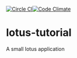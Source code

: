 [![Circle CI](https://circleci.com/gh/siliconstraits/lotus-tutorial.svg?style=svg)](https://circleci.com/gh/siliconstraits/lotus-tutorial)[![Code Climate](https://codeclimate.com/repos/55a08cf26956802f090025e8/badges/8cd91262a52a9bea1443/gpa.svg)](https://codeclimate.com/repos/55a08cf26956802f090025e8/feed)
# lotus-tutorial
A small lotus application
